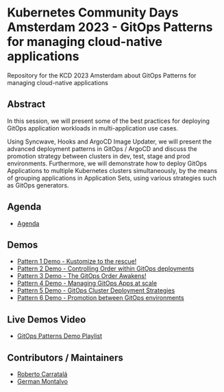 # Kubernetes Community Days Amsterdam 2023 - GitOps Patterns for managing cloud-native applications

Repository for the KCD 2023 Amsterdam about GitOps Patterns for managing cloud-native applications

## Abstract

In this session, we will present some of the best practices for deploying GitOps application workloads in multi-application use cases.

Using Syncwave, Hooks and ArgoCD Image Updater, we will present the advanced deployment patterns in GitOps / ArgoCD and discuss the promotion strategy between clusters in dev, test, stage and prod environments. Furthermore, we will demonstrate how to deploy GitOps Applications to multiple Kubernetes clusters simultaneously, by the means of grouping applications in Application Sets, using various strategies such as GitOps generators.

## Agenda

* [Agenda](./docs/agenda.md)

## Demos

* [Pattern 1 Demo - Kustomize to the rescue!](./demos/pattern1/README.md)
* [Pattern 2 Demo - Controlling Order within GitOps deployments](./demos/pattern2/README.md)
* [Pattern 3 Demo - The GitOps Order Awakens!](./demos/pattern3/README.md)
* [Pattern 4 Demo - Managing GitOps Apps at scale](./demos/pattern4/README.md)
* [Pattern 5 Demo - GitOps Cluster Deployment Strategies](./demos/pattern5/README.md)
* [Pattern 6 Demo - Promotion between GitOps environments](./demos/pattern6/README.md)

## Live Demos Video

* [GitOps Patterns Demo Playlist](https://www.youtube.com/playlist?list=PLKXNoUxsG626IDRP-9r18FnOrgnukeEW4)

## Contributors / Maintainers

* [Roberto Carratalá](github.com/rcarrata)
* [German Montalvo](github.com/gmontalvoy)
